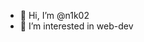 - 👋 Hi, I’m @n1k02
- 👀 I’m interested in web-dev

<!---
n1k02/n1k02 is a ✨ special ✨ repository because its `README.md` (this file) appears on your GitHub profile.
You can click the Preview link to take a look at your changes.
--->
